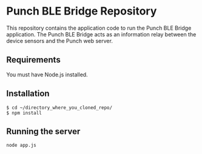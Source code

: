 # Punch BLE Bridge Repository
This repository contains the application code to run the Punch BLE Bridge application. The Punch BLE Bridge acts
as an information relay between the device sensors and the Punch web server.

## Requirements
You must have Node.js installed.


## Installation

    $ cd ~/directory_where_you_cloned_repo/
    $ npm install


## Running the server

    node app.js
